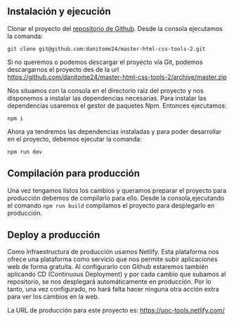 ## Instalación y ejecución

Clonar el proyecto del [repositorio de Github](https://github.com/danitome24/master-html-css-tools-2). Desde la consola
ejecutamos la comanda:

```
git clone git@github.com:danitome24/master-html-css-tools-2.git
```

Si no queremos o podemos descargar el proyecto vía Git, podemos descargarnos el proyecto des de la
url https://github.com/danitome24/master-html-css-tools-2/archive/master.zip

Nos situamos con la consola en el directorio raiz del proyecto y nos disponemos a instalar las
dependencias necesarias.
Para instalar las dependencias usaremos el gestor de paquetes Npm. Entonces ejecutamos:

```
npm i
```

Ahora ya tendremos las dependencias instaladas y para poder desarrollar en el proyecto,
debemos ejecutar la comanda:

```
npm run dev
```

## Compilación para producción

Una vez tengamos listos los cambios y queramos preparar el proyecto para producción debemos de
compilarlo para ello. Desde la consola,ejecutando el comando `npm run build` compilamos el
proyecto para desplegarlo en producción.

## Deploy a producción

Como infraestructura de producción usamos Netlify. Esta plataforma nos ofrece una plataforma como
servicio que nos permite subir aplicaciones web de forma gratuita. Al configurarlo con Github
estaremos también aplicando CD (Continuous Deployment) y por cada cambio que subamos al
repositorio, se nos desplegará automáticamente en producción. Por lo tanto, una vez configurado,
no hará falta hacer ninguna otra acción extra para ver los cambios en la web.

La URL de producción para este proyecto es: https://uoc-tools.netlify.com/
